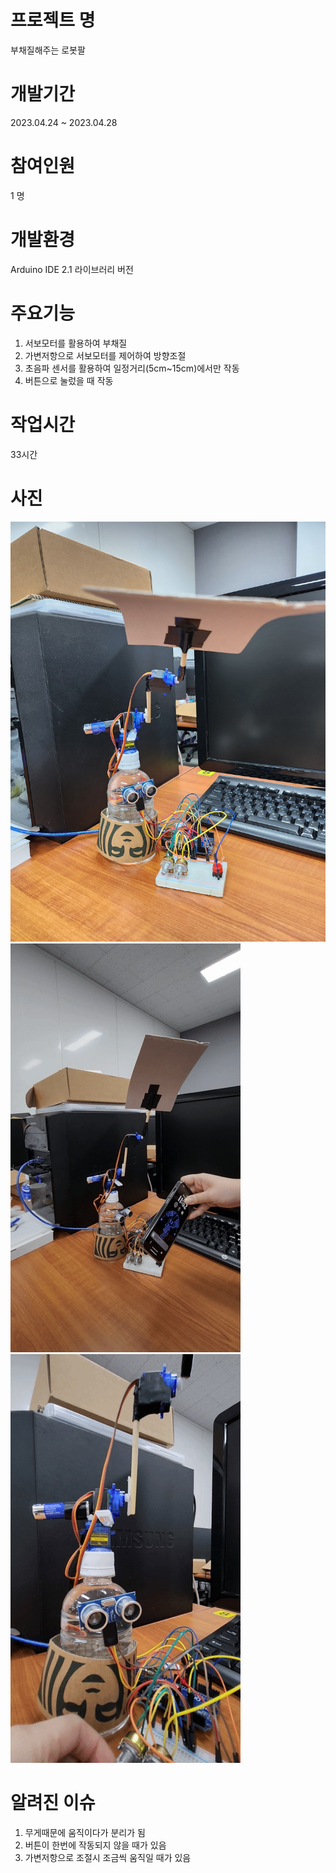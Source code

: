 # 프로젝트 명
부채질해주는 로봇팔
# 개발기간
2023.04.24 ~ 2023.04.28
# 참여인원
1 명
# 개발환경
Arduino IDE 2.1
라이브러리 버전 
# 주요기능 
1) 서보모터를 활용하여 부채질
2) 가변저항으로 서보모터를 제어하여 방향조절
3) 초음파 센서를 활용하여 일정거리(5cm~15cm)에서만 작동
4) 버튼으로 눌렀을 때 작동
# 작업시간 
33시간 
# 사진
![img](/a.jpg)
![img](/ab.gif)
![img](/abc.gif)
# 알려진 이슈
1) 무게때문에 움직이다가 분리가 됨
2) 버튼이 한번에 작동되지 않을 때가 있음
3) 가변저항으로 조절시 조금씩 움직일 때가 있음
